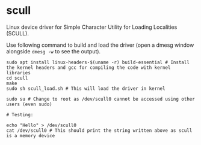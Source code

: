 # scull
Linux device driver for Simple Character Utility for Loading Localities (SCULL).

Use following command to build and load the driver (open a dmesg window alongside `dmesg -w` to see the output).

```
sudo apt install linux-headers-$(uname -r) build-essential # Install the kernel headers and gcc for compiling the code with kernel libraries
cd scull
make
sudo sh scull_load.sh # This will load the driver in kernel

sudo su # Change to root as /dev/scull0 cannot be accessed using other users (even sudo)

# Testing:

echo "Hello" > /dev/scull0
cat /dev/scull0 # This should print the string written above as scull is a memory device
```
